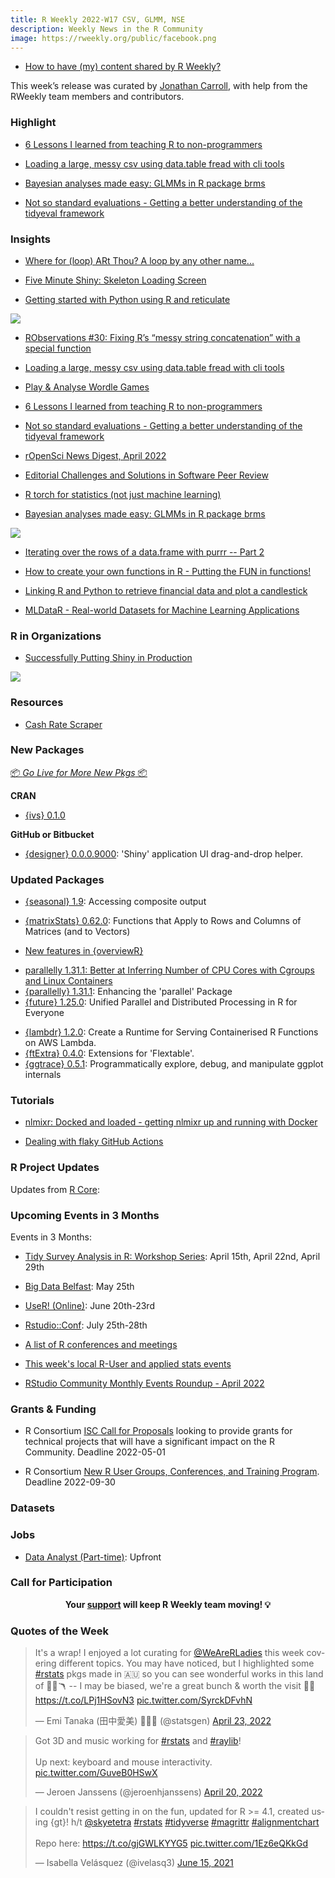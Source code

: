 ```yaml
---
title: R Weekly 2022-W17 CSV, GLMM, NSE
description: Weekly News in the R Community
image: https://rweekly.org/public/facebook.png
---
```


+ [How to have (my) content shared by R Weekly?](https://github.com/rweekly/rweekly.org#how-to-have-my-content-shared-by-r-weekly)

This week’s release was curated by [Jonathan Carroll](https://twitter.com/carroll_jono), with help from the RWeekly team members and contributors.

### Highlight

+ [6 Lessons I learned from teaching R to non-programmers](https://albert-rapp.de/post/2022-04-15-lessons-learned-from-teaching-nonprogrammers/)

+ [Loading a large, messy csv using data.table fread with cli tools](https://redwallanalytics.com/2022/04/21/loading-a-large-messy-csv-using-data-table-fread-with-cli-tools/)

+ [Bayesian analyses made easy: GLMMs in R package brms](https://oliviergimenez.github.io/blog/glmm-brms/)

+ [Not so standard evaluations - Getting a better understanding of the tidyeval framework](https://lukas-r.blog/posts/2022-04-20-not-so-standard-evaluations/)


### Insights

+ [Where for (loop) ARt Thou? A loop by any other name...](https://jcarroll.com.au/2022/04/22/where-for-loop-art-thou/)

+ [Five Minute Shiny: Skeleton Loading Screen](https://nanx.me/blog/post/shiny-loading-skeleton/)

+ [Getting started with Python using R and reticulate](https://rtichoke.netlify.app/post/getting_started_with_reticulate/)

![](https://raw.githubusercontent.com/rweekly/image/master/2022/W17/py_notebook.png)

+ [RObservations #30: Fixing R’s “messy string concatenation” with a special function](https://bensstats.wordpress.com/2022/04/21/robservations-30-fixing-rs-messy-string-concatenation-with-a-special-function/)

+ [Loading a large, messy csv using data.table fread with cli tools](https://redwallanalytics.com/2022/04/21/loading-a-large-messy-csv-using-data-table-fread-with-cli-tools/)

+ [Play & Analyse Wordle Games](https://factbased.blogspot.com/2022/04/play-analyse-wordle-games.html)

+ [6 Lessons I learned from teaching R to non-programmers](https://albert-rapp.de/post/2022-04-15-lessons-learned-from-teaching-nonprogrammers/)

+ [Not so standard evaluations - Getting a better understanding of the tidyeval framework](https://lukas-r.blog/posts/2022-04-20-not-so-standard-evaluations/)

+ [rOpenSci News Digest, April 2022](https://ropensci.org/blog/2022/04/22/ropensci-news-digest-april-2022/)

+ [Editorial Challenges and Solutions in Software Peer Review](https://ropensci.org/blog/2022/04/19/software-review-editorial-challenges/)

+ [R torch for statistics (not just machine learning)](https://rgiordan.github.io/code/2022/04/01/rtorch_example.html)

+ [Bayesian analyses made easy: GLMMs in R package brms](https://oliviergimenez.github.io/blog/glmm-brms/)

![](https://raw.githubusercontent.com/rweekly/image/master/2022/W17/brms.png)

+ [Iterating over the rows of a data.frame with purrr -- Part 2](https://rstats-tips.net/2022/04/22/iterating-over-the-rows-of-a-data-frame-with-purrr-part-2/)

+ [How to create your own functions in R - Putting the FUN in functions!](https://www.rforecology.com/post/how-to-create-your-own-function-in-r/)

+ [Linking R and Python to retrieve financial data and plot a candlestick](https://datascienceplus.com/linking-r-and-python-to-retrieve-financial-data-and-plot-a-candlestick/)

+ [MLDataR - Real-world Datasets for Machine Learning Applications](https://rviews.rstudio.com/2022/04/19/mldatar-real-world-datasets-for-machine-learning-applications/)


### R in Organizations

+ [Successfully Putting Shiny in Production](https://www.rstudio.com/blog/successfully-putting-shiny-in-production/)

![](https://raw.githubusercontent.com/rweekly/image/master/2022/W17/shinyproduction.gif)

### Resources

+ [Cash Rate Scraper](https://github.com/MattCowgill/cash-rate-scraper)


### New Packages

<p class="added-hostname"><a href="https://rweekly.org/live" target="_blank" class="externalLink">📦 <i>Go Live for More New Pkgs</i> 📦</a></p>

**CRAN**

+ [{ivs} 0.1.0](https://blog.davisvaughan.com/2022/04/20/ivs-0-1-0/)

**GitHub or Bitbucket**

+ [{designer} 0.0.0.9000](https://github.com/ashbaldry/designer): 'Shiny' application UI drag-and-drop helper.


### Updated Packages

+ [{seasonal} 1.9](https://www.cynkra.com/blog/2022-04-19-seasonal-1.9/): Accessing composite output
* [{matrixStats} 0.62.0](https://cran.r-project.org/package=matrixStats): Functions that Apply to Rows and Columns of Matrices (and to Vectors)
+ [New features in {overviewR}](https://cosimameyer.rbind.io/post/new-features-in-overviewr/)
* [parallelly 1.31.1: Better at Inferring Number of CPU Cores with Cgroups and Linux Containers](https://www.jottr.org/2022/04/22/parallelly-1.31.1/)
* [{parallelly} 1.31.1](https://cran.r-project.org/package=parallelly): Enhancing the 'parallel' Package
* [{future} 1.25.0](https://cran.r-project.org/package=future): Unified Parallel and Distributed Processing in R for Everyone
+ [{lambdr} 1.2.0](https://lambdr.mdneuzerling.com/): Create a Runtime for Serving Containerised R Functions on AWS Lambda.
+ [{ftExtra} 0.4.0](https://github.com/atusy/ftExtra/): Extensions for 'Flextable'.
+ [{ggtrace} 0.5.1](https://yjunechoe.github.io/ggtrace/): Programmatically explore, debug, and manipulate ggplot internals


### Tutorials

+ [nlmixr: Docked and loaded - getting nlmixr up and running with Docker](https://numetric.ai/posts/2021-11-14-nlmixr-docked-and-loaded/)

+ [Dealing with flaky GitHub Actions](https://epiforecasts.io/posts/2022-04-11-robust-actions/index.html)

<!--<div class="post-more-begin></div><div class="post-more-end"></div>-->


### R Project Updates

Updates from [R Core](http://developer.r-project.org/blosxom.cgi/R-devel/NEWS):


### Upcoming Events in 3 Months

Events in 3 Months:

+ [Tidy Survey Analysis in R: Workshop Series](https://www.mapor.org/2022-spring-webinar-series/): April 15th, April 22nd, April 29th

+ [Big Data Belfast](https://www.bigdatabelfast.com/): May 25th

+ [UseR! (Online)](https://user2022.r-project.org/): June 20th-23rd

+ [Rstudio::Conf](https://www.rstudio.com/conference/): July 25th-28th

+ [A list of R conferences and meetings](https://jumpingrivers.github.io/meetingsR/events.html)

+ [This week's local R-User and applied stats events](https://community.rstudio.com/c/irl)

+ [RStudio Community Monthly Events Roundup - April 2022](https://www.rstudio.com/blog/rstudio-community-monthly-events-roundup-april-2022/)

### Grants & Funding

+ R Consortium [ISC Call for Proposals](https://www.r-consortium.org/blog/2022/04/01/isc-call-for-proposals-2) looking to provide grants for technical projects that will have a significant impact on the R Community. Deadline 2022-05-01

+ R Consortium [New R User Groups, Conferences, and Training Program](https://www.r-consortium.org/announcement/2022/04/01/announcing-the-new-r-user-groups-conferences-and-training-program). Deadline 2022-09-30

### Datasets

### Jobs

+ [Data Analyst (Part-time)](https://www.linkedin.com/jobs/view/3035960454): Upfront


### Call for Participation

<p class="hide-support added-hostname support-rweekly" style="text-align: center;font-weight: bold;">Your <a class="non-visited externalLink" href="https://www.patreon.com/rweekly" onclick="pas(this)">support</a> will keep R Weekly team moving! 💡</p>

### Quotes of the Week

<blockquote class="twitter-tweet"><p lang="en" dir="ltr">It&#39;s a wrap! I enjoyed a lot curating for <a href="https://twitter.com/WeAreRLadies?ref_src=twsrc%5Etfw">@WeAreRLadies</a> this week covering different topics. You may have noticed, but I highlighted some <a href="https://twitter.com/hashtag/rstats?src=hash&amp;ref_src=twsrc%5Etfw">#rstats</a> pkgs made in 🇦🇺 so you can see wonderful works in this land of 🦘🐨🪃 -- I may be biased, we&#39;re a great bunch &amp; worth the visit 💼😁 <a href="https://t.co/LPj1HSovN3">https://t.co/LPj1HSovN3</a> <a href="https://t.co/SyrckDFvhN">pic.twitter.com/SyrckDFvhN</a></p>&mdash; Emi Tanaka (田中愛美) 💉💉💉 (@statsgen) <a href="https://twitter.com/statsgen/status/1517794800937824258?ref_src=twsrc%5Etfw">April 23, 2022</a></blockquote> <script async src="https://platform.twitter.com/widgets.js" charset="utf-8"></script>

<blockquote class="twitter-tweet"><p lang="en" dir="ltr">Got 3D and music working for <a href="https://twitter.com/hashtag/rstats?src=hash&amp;ref_src=twsrc%5Etfw">#rstats</a> and <a href="https://twitter.com/hashtag/raylib?src=hash&amp;ref_src=twsrc%5Etfw">#raylib</a>!<br><br>Up next: keyboard and mouse interactivity. <a href="https://t.co/GuveB0HSwX">pic.twitter.com/GuveB0HSwX</a></p>&mdash; Jeroen Janssens (@jeroenhjanssens) <a href="https://twitter.com/jeroenhjanssens/status/1516673321051602947?ref_src=twsrc%5Etfw">April 20, 2022</a></blockquote> <script async src="https://platform.twitter.com/widgets.js" charset="utf-8"></script>

<blockquote class="twitter-tweet"><p lang="en" dir="ltr">I couldn&#39;t resist getting in on the fun, updated for R &gt;= 4.1, created using {gt}! h/t <a href="https://twitter.com/skyetetra?ref_src=twsrc%5Etfw">@skyetetra</a> <a href="https://twitter.com/hashtag/rstats?src=hash&amp;ref_src=twsrc%5Etfw">#rstats</a> <a href="https://twitter.com/hashtag/tidyverse?src=hash&amp;ref_src=twsrc%5Etfw">#tidyverse</a> <a href="https://twitter.com/hashtag/magrittr?src=hash&amp;ref_src=twsrc%5Etfw">#magrittr</a> <a href="https://twitter.com/hashtag/alignmentchart?src=hash&amp;ref_src=twsrc%5Etfw">#alignmentchart</a> <br><br>Repo here: <a href="https://t.co/gjGWLKYYG5">https://t.co/gjGWLKYYG5</a> <a href="https://t.co/1Ez6eQKkGd">pic.twitter.com/1Ez6eQKkGd</a></p>&mdash; Isabella Velásquez (@ivelasq3) <a href="https://twitter.com/ivelasq3/status/1404947187155574787?ref_src=twsrc%5Etfw">June 15, 2021</a></blockquote> <script async src="https://platform.twitter.com/widgets.js" charset="utf-8"></script>
